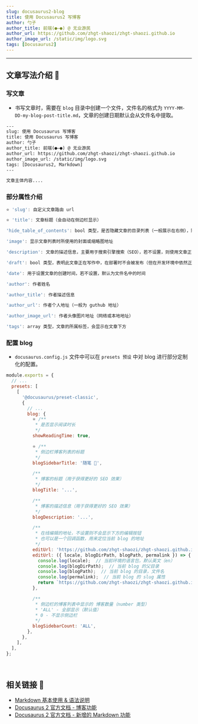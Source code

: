 ```yaml
---
slug: docusaurus2-blog
title: 使用 Docusaurus2 写博客
author: 勺子
author_title: 前端(●—●) @ 无业游民
author_url: https://github.com/zhgt-shaozi/zhgt-shaozi.github.io
author_image_url: /static/img/logo.svg
tags: [Docusaurus2]
---
```


---

## 文章写法介绍 🚀

### 写文章

- 书写文章时，需要在 `blog` 目录中创建一个文件，文件名的格式为 `YYYY-MM-DD-my-blog-post-title.md`，文章的创建日期默认会从文件名中提取。

```html title="代码示例"
---
slug: 使用 Docusaurus 写博客
title: 使用 Docusaurus 写博客
author: 勺子
author_title: 前端(●—●) @ 无业游民
author_url: https://github.com/zhgt-shaozi/zhgt-shaozi.github.io
author_image_url: /static/img/logo.svg
tags: [Docusaurus2, Markdown]
---

文章主体内容....
```

### 部分属性介绍

```jsx title="部分常用属性"
⭐️ 'slug': 自定义文章路由 url

⭐️ 'title': 文章标题（会自动在侧边栏显示）

'hide_table_of_contents': bool 类型，是否隐藏文章的目录列表（一般展示在右侧），默认为 false

'image': 显示文章列表时所使用的封面或缩略图地址

'description': 文章的描述信息，主要用于搜索引擎搜索（SEO），若不设置，则使用文章正文内容的第一行代替

'draft': bool 类型，表明此文章正在写作中，在部署时不会被发布（但在开发环境中依然正常显示）

'date': 用于设置文章的创建时间，若不设置，默认为文件名中的时间

'author': 作者姓名

'author_title': 作者描述信息

'author_url': 作者个人地址（一般为 guthub 地址）

'author_image_url': 作者头像图片地址（网络或本地地址）

'tags': array 类型，文章的所属标签，会显示在文章下方
```

### 配置 blog

- `docusaurus.config.js` 文件中可以在 `presets 预设` 中对 blog 进行部分定制化的配置。

```jsx title="docusaurus.config.js 中 blog 的部分配置项"
module.exports = {
  // ...
  presets: [
    [
      '@docusaurus/preset-classic',
      {
        // ...
        blog: {
          ⭐️ /**
           * 是否显示阅读时长
           */
          showReadingTime: true,

          ⭐️ /**
           * 侧边栏博客列表的标题
           */
          blogSidebarTitle: '随笔 🎯',

          /**
           * 博客的标题（用于获得更好的 SEO 效果）
           */
          blogTitle: '...',

          /**
           * 博客的描述信息（用于获得更好的 SEO 效果）
           */
          blogDescription: '...',

          /**
           * 在线编辑的地址，不设置则不会显示下方的编辑按钮
           * 也可以是一个回调函数，用来定位当前 blog 的地址
           */
          editUrl: 'https://github.com/zhgt-shaozi/zhgt-shaozi.github.io/tree/main/blog',
          editUrl: ({ locale, blogDirPath, blogPath, permalink }) => {
            console.log(locale);  // 当前环境的语言包，默认英文（en）
            console.log(blogDirPath);  // 当前 blog 的父目录
            console.log(blogPath);  // 当前 blog 的目录，文件名
            console.log(permalink);  // 当前 blog 的 slug 属性
            return `https://github.com/zhgt-shaozi/zhgt-shaozi.github.io/tree/main/${blogDirPath}/${blogPath}` ;
          },

          /**
           * 侧边栏的博客列表中显示的 博客数量（number 类型）
           * 'ALL' - 全部显示（默认值）
           * 0 - 不显示侧边栏
           */
          blogSidebarCount: 'ALL',
        },
      },
    ],
  ],
};
```

<br />

## 相关链接 🚀

- [Markdown 基本使用 & 语法说明](https://shd101wyy.github.io/markdown-preview-enhanced/#/zh-cn/markdown-basics)
- [Docusaurus 2 官方文档 - 博客功能](https://www.docusaurus.cn/docs/blog)
- [Docusaurus 2 官方文档 - 新增的 Markdown 功能](https://www.docusaurus.cn/docs/markdown-features)
